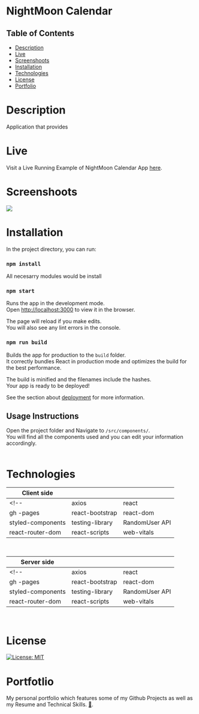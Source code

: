 # NightMoon Calendar

## Table of Contents
- [ Description ](#description)
- [ Live ](#live)
- [ Screenshoots ](#screenshoots)
- [ Installation ](#installation)
- [ Technologies ](#technologies)
- [ License ](#license)
- [ Portfolio ](#portfolio)

# Description
Application that provides


# Live

Visit a Live Running Example of NightMoon Calendar App [here](https://cdmmandalorian.github.io/MoonCalendar/ "Link to NightMoon Calendar").

# Screenshoots

<img src='./src/Assets/Images/.png'/>

<br />

# Installation

In the project directory, you can run:

### `npm install`

All necesarry modules would be install

### `npm start`

Runs the app in the development mode.\
Open [http://localhost:3000](http://localhost:3000) to view it in the browser.

The page will reload if you make edits.\
You will also see any lint errors in the console.


### `npm run build`

Builds the app for production to the `build` folder.\
It correctly bundles React in production mode and optimizes the build for the best performance.

The build is minified and the filenames include the hashes.\
Your app is ready to be deployed!

See the section about [deployment](https://facebook.github.io/create-react-app/docs/deployment) for more information.

## Usage Instructions

Open the project folder and Navigate to `/src/components/`. <br/>
You will find all the components used and you can edit your information accordingly.
<br>
</br>

# Technologies 


| Client side             |                   |                  |
| -------------           | -------------     | --------------   |
<!-- | axios                   | react             | bootstrap        | 
| gh -pages               | react-bootstrap   | react-dom        | 
| styled-components       | testing-library   | RandomUser API   |
| react-router-dom        | react-scripts     | web-vitals       |  -->
 
<br />

| Server side             |                   |                  |
| -------------           | -------------     | --------------   |
<!-- | axios                   | react             | bootstrap        | 
| gh -pages               | react-bootstrap   | react-dom        | 
| styled-components       | testing-library   | RandomUser API   |
| react-router-dom        | react-scripts     | web-vitals       |  -->
 
<br />

# License

[![License: MIT](https://img.shields.io/badge/License-MIT-yellow.svg)](https://opensource.org/licenses/MIT)
<br />

# Portfotlio
My personal portfolio which features some of my Github Projects as well as my Resume and Technical Skills. [💼](https://cdmmandalorian.github.io/AEGcodesPortfolio/ "Link AEGcodes Portfolio").